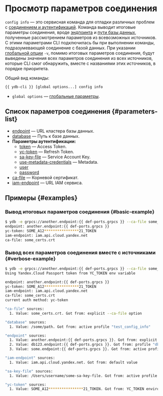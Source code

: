 # Просмотр параметров соединения

`config info` — это сервисная команда для отладки различных проблем с [соединением и аутентификацей](../connect.md). Команда выводит итоговые параметры соединения, вроде [эндпоинта](../../../concepts/connect.md#endpoint) и [пути базы данных](../../../concepts/connect.md#database), полученные рассмотрением параметров из всевозможных источников. С этими параметрами CLI подключилась бы при выполнении команды, подразумевающей соединение с базой данных. При указании [глобальной опции](global-options.md) `-v`, помимо итоговых параметров соединения, будут выведены значения всех параметров соединения из всех источников, которые CLI смог обнаружить, вместе с названиями этих источников, в порядке приоритета.

Общий вид команды:

```bash
{{ ydb-cli }} [global options...] config info
```

* `global options` — [глобальные параметры](global-options.md).

## Список параметров соединения {#parameters-list}

* [endpoint](../../../concepts/connect.md#endpoint) — URL кластера базы данных.
* [database](../../../concepts/connect.md#database) — Путь к базе данных.
* **Параметры аутентификации:**
  * [token](../../../concepts/auth.md#iam) — Access Token.
  * [yc-token](../../../concepts/auth.md#iam) — Refresh Token.
  * [sa-key-file](../../../concepts/auth.md#iam) — Service Account Key.
  * [use-metadata-credentials](../../../concepts/auth.md#iam) — Metadata.
  * [user](../../../concepts/auth.md#static-credentials)
  * [password](../../../concepts/auth.md#static-credentials)
* [ca-file](../../../concepts/connect.md#tls-cert) — Корневой сертификат.
* [iam-endpoint](../../../concepts/auth.md#iam) — URL IAM сервиса.

## Примеры {#examples}

### Вывод итоговых параметров соединения {#basic-example}

```bash
$ ydb -e grpcs://another.endpoint:{{ def-ports.grpcs }} --ca-file some_certs.crt -p db123 config info
endpoint: another.endpoint:{{ def-ports.grpcs }}
yc-token: SOME_A12****************21_TOKEN
iam-endpoint: iam.api.cloud.yandex.net
ca-file: some_certs.crt
```

### Вывод всех параметров соединения вместе с источниками {#verbose-example}

```bash
$ ydb -e grpcs://another.endpoint:{{ def-ports.grpcs }} --ca-file some_certs.crt -p db123 -v config info
Using Yandex.Cloud Passport token from YC_TOKEN env variable

endpoint: another.endpoint:{{ def-ports.grpcs }}
yc-token: SOME_A12****************21_TOKEN
iam-endpoint: iam.api.cloud.yandex.net
ca-file: some_certs.crt
current auth method: yc-token

"ca-file" sources:
  1. Value: some_certs.crt. Got from: explicit --ca-file option

"database" sources:
  1. Value: /some/path. Got from: active profile "test_config_info"

"endpoint" sources:
  1. Value: another.endpoint:{{ def-ports.grpcs }}. Got from: explicit --endpoint option
  2. Value: db123.endpoint:{{ def-ports.grpcs }}. Got from: profile "db123" from explicit --profile option
  3. Value: some.endpoint:{{ def-ports.grpcs }}. Got from: active profile "test_config_info"

"iam-endpoint" sources:
  1. Value: iam.api.cloud.yandex.net. Got from: default value

"sa-key-file" sources:
  1. Value: /Users/username/some-sa-key-file. Got from: active profile "test_config_info"

"yc-token" sources:
  1. Value: SOME_A12****************21_TOKEN. Got from: YC_TOKEN enviroment variable
```
